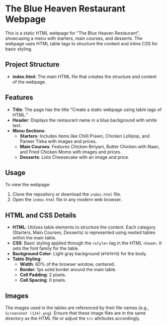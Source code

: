 # The Blue Heaven Restaurant Webpage

This is a static HTML webpage for "The Blue Heaven Restaurant", showcasing a menu with starters, main courses, and desserts. The webpage uses HTML table tags to structure the content and inline CSS for basic styling.

## Project Structure

- **index.html**: The main HTML file that creates the structure and content of the webpage.

## Features

- **Title**: The page has the title "Create a static webpage using table tags of HTML."
- **Header**: Displays the restaurant name in a blue background with white text.
- **Menu Sections**:
  - **Starters**: Includes items like Chilli Prawn, Chicken Lollipop, and Paneer Tikka with images and prices.
  - **Main Courses**: Features Chicken Biriyani, Butter Chicken with Naan, and Fried Chicken Momo with images and prices.
  - **Desserts**: Lists Cheesecake with an image and price.

## Usage

To view the webpage:

1. Clone the repository or download the `index.html` file.
2. Open the `index.html` file in any modern web browser.

## HTML and CSS Details

- **HTML**: Utilizes table elements to structure the content. Each category (Starters, Main Courses, Desserts) is represented using nested tables within the main table.
- **CSS**: Basic styling applied through the `<style>` tag in the HTML `<head>`. It sets the font family for the table.
- **Background Color**: Light gray background (`#f0f0f0`) for the body.
- **Table Styling**: 
  - **Width**: 60% of the browser window, centered.
  - **Border**: 1px solid border around the main table.
  - **Cell Padding**: 2 pixels.
  - **Cell Spacing**: 0 pixels.

## Images

The images used in the tables are referenced by their file names (e.g., `Screenshot (124).png`). Ensure that these image files are in the same directory as the HTML file or adjust the `src` attributes accordingly.


